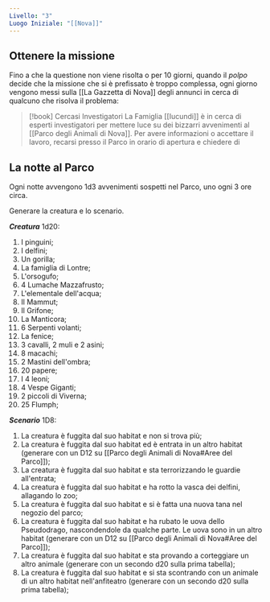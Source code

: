 ```yaml
---
Livello: "3"
Luogo Iniziale: "[[Nova]]"
---
```

## Ottenere la missione

Fino a che la questione non viene risolta o per 10 giorni, quando il *polpo* decide che la missione che si è prefissato è troppo complessa, ogni giorno vengono messi sulla [[La Gazzetta di Nova]] degli annunci in cerca di qualcuno che risolva il problema:

> [!book] Cercasi Investigatori
> La Famiglia [[Iucundi]] è in cerca di esperti investigatori per mettere luce su dei bizzarri avvenimenti al [[Parco degli Animali di Nova]]. Per avere informazioni o accettare il lavoro, recarsi presso il Parco in orario di apertura e chiedere di 

## La notte al Parco

Ogni notte avvengono 1d3 avvenimenti sospetti nel Parco, uno ogni 3 ore circa.

Generare la creatura e lo scenario.

***Creatura*** 1d20:
1. I pinguini;
2. I delfini;
3. Un gorilla;
4. La famiglia di Lontre;
5. L'orsogufo;
6. 4 Lumache Mazzafrusto;
7. L'elementale dell'acqua;
8. Il Mammut;
9. Il Grifone;
10. La Manticora;
11. 6 Serpenti volanti;
12. La fenice;
13. 3 cavalli, 2 muli e 2 asini;
14. 8 macachi;
15. 2 Mastini dell'ombra;
16. 20 papere;
17. I 4 leoni;
18. 4 Vespe Giganti;
19. 2 piccoli di Viverna;
20. 25 Flumph;

***Scenario*** 1D8:
1. La creatura è fuggita dal suo habitat e non si trova più; 
2. La creatura è fuggita dal suo habitat ed è entrata in un altro habitat (generare con un D12 su [[Parco degli Animali di Nova#Aree del Parco]]);
3. La creatura è fuggita dal suo habitat e sta terrorizzando le guardie all'entrata;
4. La creatura è fuggita dal suo habitat e ha rotto la vasca dei delfini, allagando lo zoo;
5. La creatura è fuggita dal suo habitat e si è fatta una nuova tana nel negozio del parco;
6. La creatura è fuggita dal suo habitat e ha rubato le uova dello Pseudodrago, nascondendole da qualche parte. Le uova sono in un altro habitat (generare con un D12 su [[Parco degli Animali di Nova#Aree del Parco]]);
7. La creatura è fuggita dal suo habitat e sta provando a corteggiare un altro animale (generare con un secondo d20 sulla prima tabella);
8. La creatura è fuggita dal suo habitat e si sta scontrando con un animale di un altro habitat nell'anfiteatro (generare con un secondo d20 sulla prima tabella);